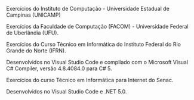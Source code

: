Exercícios do Instituto de Computação - Universidade Estadual de Campinas (UNICAMP)

Exercícios da Faculdade de Computação (FACOM) - Universidade Federal de Uberlândia (UFU).

Exercícios do Curso Técnico em Informática do Instituto Federal do Rio Grande do Norte (IFRN).

Desenvolvidos no Visual Studio Code e compilado com o Microsoft Visual C# Compiler, versão 4.8.4084.0
para C# 5.

Exercícios do curso Técnico em Informática para Internet do Senac.

Desenvolvidos no Visual Studio Code e .NET 5.0.




 
